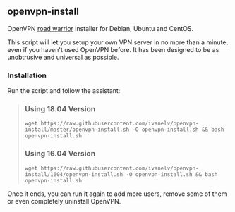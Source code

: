 ## openvpn-install
OpenVPN [road warrior](http://en.wikipedia.org/wiki/Road_warrior_%28computing%29) installer for Debian, Ubuntu and CentOS.

This script will let you setup your own VPN server in no more than a minute, even if you haven't used OpenVPN before. It has been designed to be as unobtrusive and universal as possible.

### Installation
Run the script and follow the assistant:

>### Using 18.04 Version
>`wget https://raw.githubusercontent.com/ivanelv/openvpn-install/master/openvpn-install.sh -O openvpn-install.sh && bash openvpn-install.sh`
>### Using 16.04 Version
>`wget https://raw.githubusercontent.com/ivanelv/openvpn-install/1604/openvpn-install.sh -O openvpn-install.sh && bash openvpn-install.sh`


Once it ends, you can run it again to add more users, remove some of them or even completely uninstall OpenVPN.
